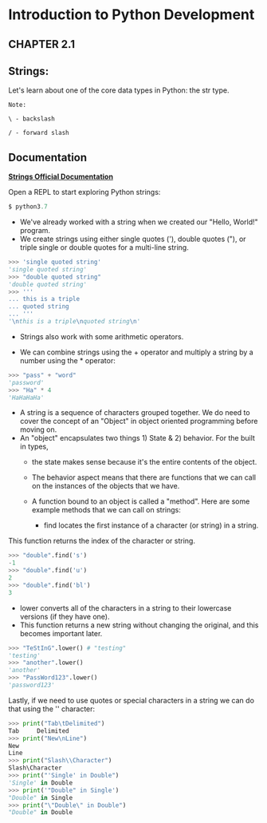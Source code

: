 # Introduction to Python Development 


## CHAPTER 2.1
## Strings:

Let's learn about one of the core data types in Python: the str type.
```
Note:

\ - backslash

/ - forward slash
```

## Documentation
[**Strings Official Documentation**](
https://docs.python.org/3/library/stdtypes.html#text-sequence-type-str)

Open a REPL to start exploring Python strings:
```python
$ python3.7
```
- We've already worked with a string when we created our "Hello, World!" program.
- We create strings using either single quotes ('), double quotes ("),
or triple single or double quotes for a multi-line string.
```python
>>> 'single quoted string'
'single quoted string'
>>> "double quoted string"
'double quoted string'
>>> '''
... this is a triple
... quoted string
... '''
'\nthis is a triple\nquoted string\n'
```
- Strings also work with some arithmetic operators.

- We can combine strings using the + operator and multiply a string by a number using the * operator:
```python
>>> "pass" + "word"
'password'
>>> "Ha" * 4
'HaHaHaHa'
```
- A string is a sequence of characters grouped together. We do need to cover the concept of an "Object" in object oriented programming before moving on. 
- An "object" encapsulates two things 1) State & 2) behavior. For the built in types, 
    - the state makes sense because it's the entire contents of the object. 
    - The behavior aspect means that there are functions that we can call on the instances of the objects that we have. 
    - A function bound to an object is called a "method". Here are some example methods that we can call on strings:

        - find locates the first instance of a character (or string) in a string.

This function returns the index of the character or string.
```python
>>> "double".find('s')
-1
>>> "double".find('u')
2
>>> "double".find('bl')
3
```

- lower converts all of the characters in a string to their lowercase versions (if they have one).
- This function returns a new string without changing the original, and this becomes important later.
```python
>>> "TeStInG".lower() # "testing"
'testing'
>>> "another".lower()
'another'
>>> "PassWord123".lower()
'password123'
```

Lastly, if we need to use quotes or special characters in a string we can do that using the '' character:
```python
>>> print("Tab\tDelimited")
Tab     Delimited
>>> print("New\nLine")
New
Line
>>> print("Slash\\Character")
Slash\Character
>>> print("'Single' in Double")
'Single' in Double
>>> print('"Double" in Single')
"Double" in Single
>>> print("\"Double\" in Double")
"Double" in Double
```